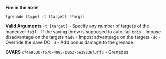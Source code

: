 **Fire in the hole!**

`!grenade [type] -t [target] [*args]`

**Valid Arguments**
`-t [target]` - Specify any number of targets of the maneuver
`fail` - If the saving throw is supposed to auto-fail
`tdis` - Impose disadvantage on the targets
`tadv` - Impost advanteage on the targets 
`-dc` - Override the save DC
`-d` - Add bonus damage to the grenade

**GVARS**
`cf4a953b-f57b-4985-b053-be39236f3ffc` - Grenades


